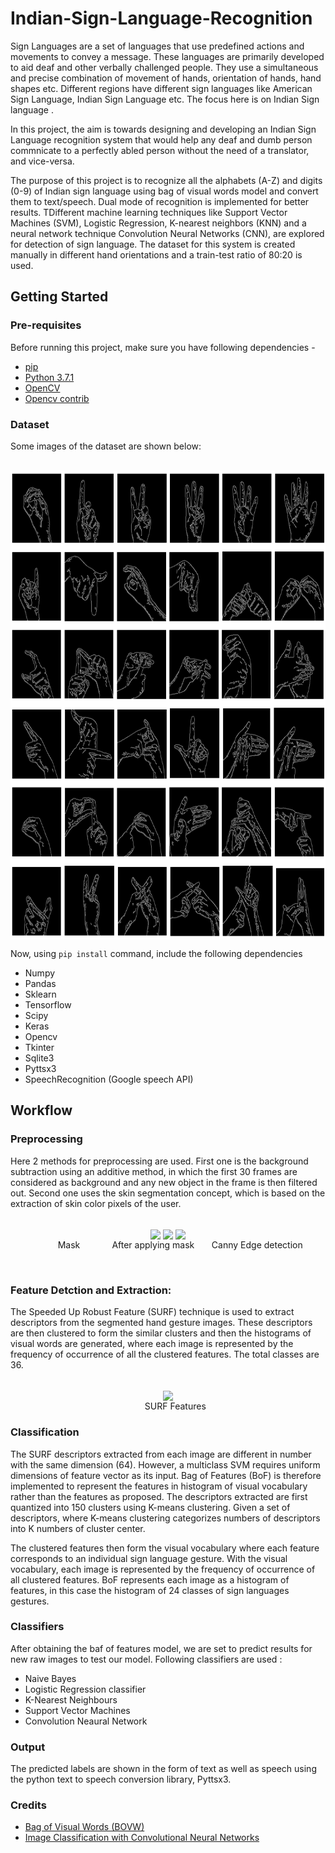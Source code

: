 # Indian-Sign-Language-Recognition

Sign Languages are a set of languages that use predefined actions and movements to convey a message. These languages are primarily developed to aid deaf and other verbally challenged people. They use a simultaneous and precise combination of movement of hands, orientation of hands, hand shapes etc. Different regions have different sign languages like American Sign Language, Indian Sign Language etc. The focus here is on Indian Sign language .

In this project, the aim is towards designing and developing an Indian Sign Language recognition system that would help any deaf and dumb person commnicate to a perfectly abled person without the need of a translator, and vice-versa.

The purpose of this project is to recognize all the alphabets (A-Z) and digits (0-9) of Indian sign language using bag of visual words model and convert them to text/speech. Dual mode of recognition is implemented for better results. TDifferent machine learning techniques like Support Vector Machines (SVM), Logistic Regression, K-nearest neighbors (KNN) and a neural network technique Convolution Neural Networks (CNN), are explored for detection of sign language. The dataset for this system is created manually in different hand orientations and a train-test ratio of 80:20 is used.

## Getting Started

### Pre-requisites

Before running this project, make sure you have following dependencies -

- [pip](https://pypi.python.org/pypi/pip)
- [Python 3.7.1](https://www.python.org/downloads/)
- [OpenCV](https://docs.opencv.org/3.0-beta/doc/py_tutorials/py_setup/py_setup_in_windows/py_setup_in_windows.html)
- [Opencv contrib](https://pypi.org/project/opencv-contrib-python/)

### Dataset

Some images of the dataset are shown below:

<p align="center">
  <br>
<img align="center" src="https://github.com/bhanu-1902/Indian-Sign-Language/blob/master/Images/dataset.png" width="800" height="750"> 
 </p>

Now, using `pip install` command, include the following dependencies

- Numpy
- Pandas
- Sklearn
- Tensorflow
- Scipy
- Keras
- Opencv
- Tkinter
- Sqlite3
- Pyttsx3
- SpeechRecognition (Google speech API)

## Workflow

### Preprocessing

Here 2 methods for preprocessing are used. First one is the background subtraction using an additive method, in which the first 30 frames are considered as background and any new object in the frame is then filtered out. Second one uses the skin segmentation concept, which is based on the extraction of skin color pixels of the user.

<p align="center">
  <br>
<img align="center" src="https://github.com/shag527/Indian-Sign-Language-Recognition/blob/master/Images/mask.png">       <img align="center" src="https://github.com/shag527/Indian-Sign-Language-Recognition/blob/master/Images/after mask.png">       <img align="center" src="https://github.com/shag527/Indian-Sign-Language-Recognition/blob/master/Images/canny.png">
  <br>
&nbsp; &nbsp; &nbsp; &nbsp; &nbsp; Mask &nbsp; &nbsp; &nbsp;&nbsp; &nbsp; &nbsp; &nbsp;After applying mask &nbsp; &nbsp; &nbsp;&nbsp;Canny Edge detection
</p>
  <br>
  
### Feature Detction and Extraction:
The Speeded Up Robust Feature (SURF) technique is used to extract descriptors from the segmented hand gesture images. These descriptors are then clustered to form the similar clusters and then the histograms of visual words are generated, where each image is represented by the frequency of occurrence of all the clustered features. The total classes are 36.
<p align="center">
  <br>
  <img align="center" src="https://github.com/shag527/Indian-Sign-Language-Recognition/blob/master/Images/SURF.png">
 <br>
 &nbsp&nbsp&nbsp&nbsp&nbsp SURF Features
</p>

### Classification

The SURF descriptors extracted from each image are different in number with the same dimension (64). However, a multiclass SVM requires uniform dimensions of feature vector as its input. Bag of Features (BoF) is therefore implemented to represent the features in histogram of visual vocabulary rather than the features as proposed. The descriptors extracted are first quantized into 150 clusters using K-means clustering. Given a set of descriptors, where K-means clustering categorizes numbers of descriptors into K numbers of cluster center.

The clustered features then form the visual vocabulary where each feature corresponds to an individual sign language gesture. With the visual vocabulary, each image is represented by the frequency of occurrence of all clustered features. BoF represents each image as a histogram of features, in this case the histogram of 24 classes of sign languages gestures.

### Classifiers

After obtaining the baf of features model, we are set to predict results for new raw images to test our model. Following classifiers are used :

- Naive Bayes
- Logistic Regression classifier
- K-Nearest Neighbours
- Support Vector Machines
- Convolution Neaural Network

### Output

The predicted labels are shown in the form of text as well as speech using the python text to speech conversion library, Pyttsx3.

### Credits

- [Bag of Visual Words (BOVW)](https://medium.com/@aybukeyalcinerr/bag-of-visual-words-bovw-db9500331b2f)
- [Image Classification with Convolutional Neural Networks](https://medium.com/@ksusorokina/image-classification-with-convolutional-neural-networks-496815db12a8)
